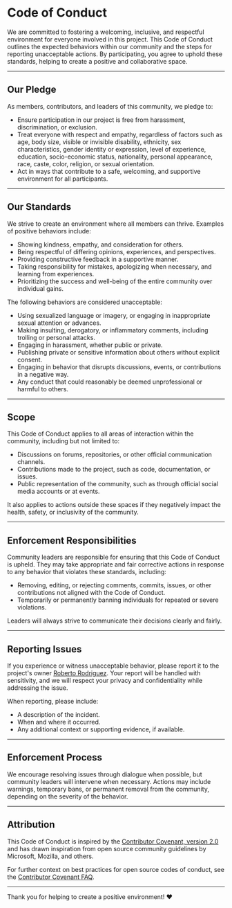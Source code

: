 # Code of Conduct

We are committed to fostering a welcoming, inclusive, and respectful environment for everyone involved in this project. This Code of Conduct outlines the expected behaviors within our community and the steps for reporting unacceptable actions. By participating, you agree to uphold these standards, helping to create a positive and collaborative space.

---

## Our Pledge

As members, contributors, and leaders of this community, we pledge to:

* Ensure participation in our project is free from harassment, discrimination, or exclusion.
* Treat everyone with respect and empathy, regardless of factors such as age, body size, visible or invisible disability, ethnicity, sex characteristics, gender identity or expression, level of experience, education, socio-economic status, nationality, personal appearance, race, caste, color, religion, or sexual orientation.
* Act in ways that contribute to a safe, welcoming, and supportive environment for all participants.

---

## Our Standards

We strive to create an environment where all members can thrive. Examples of positive behaviors include:

* Showing kindness, empathy, and consideration for others.
* Being respectful of differing opinions, experiences, and perspectives.
* Providing constructive feedback in a supportive manner.
* Taking responsibility for mistakes, apologizing when necessary, and learning from experiences.
* Prioritizing the success and well-being of the entire community over individual gains.

The following behaviors are considered unacceptable:

* Using sexualized language or imagery, or engaging in inappropriate sexual attention or advances.
* Making insulting, derogatory, or inflammatory comments, including trolling or personal attacks.
* Engaging in harassment, whether public or private.
* Publishing private or sensitive information about others without explicit consent.
* Engaging in behavior that disrupts discussions, events, or contributions in a negative way.
* Any conduct that could reasonably be deemed unprofessional or harmful to others.

---

## Scope

This Code of Conduct applies to all areas of interaction within the community, including but not limited to:

* Discussions on forums, repositories, or other official communication channels.
* Contributions made to the project, such as code, documentation, or issues.
* Public representation of the community, such as through official social media accounts or at events.

It also applies to actions outside these spaces if they negatively impact the health, safety, or inclusivity of the community.

---

## Enforcement Responsibilities

Community leaders are responsible for ensuring that this Code of Conduct is upheld. They may take appropriate and fair corrective actions in response to any behavior that violates these standards, including:

* Removing, editing, or rejecting comments, commits, issues, or other contributions not aligned with the Code of Conduct.
* Temporarily or permanently banning individuals for repeated or severe violations.

Leaders will always strive to communicate their decisions clearly and fairly.

---

## Reporting Issues

If you experience or witness unacceptable behavior, please report it to the project's owner [Roberto Rodriguez](https://www.linkedin.com/in/cyb3rward0g/). Your report will be handled with sensitivity, and we will respect your privacy and confidentiality while addressing the issue.

When reporting, please include:

* A description of the incident.
* When and where it occurred.
* Any additional context or supporting evidence, if available.

---

## Enforcement Process

We encourage resolving issues through dialogue when possible, but community leaders will intervene when necessary. Actions may include warnings, temporary bans, or permanent removal from the community, depending on the severity of the behavior.

---

## Attribution
This Code of Conduct is inspired by the [Contributor Covenant, version 2.0](https://www.contributor-covenant.org/version/2/0/code_of_conduct.html) and has drawn inspiration from open source community guidelines by Microsoft, Mozilla, and others.

For further context on best practices for open source codes of conduct, see the [Contributor Covenant FAQ](https://www.contributor-covenant.org/faq).

---

Thank you for helping to create a positive environment! ❤️